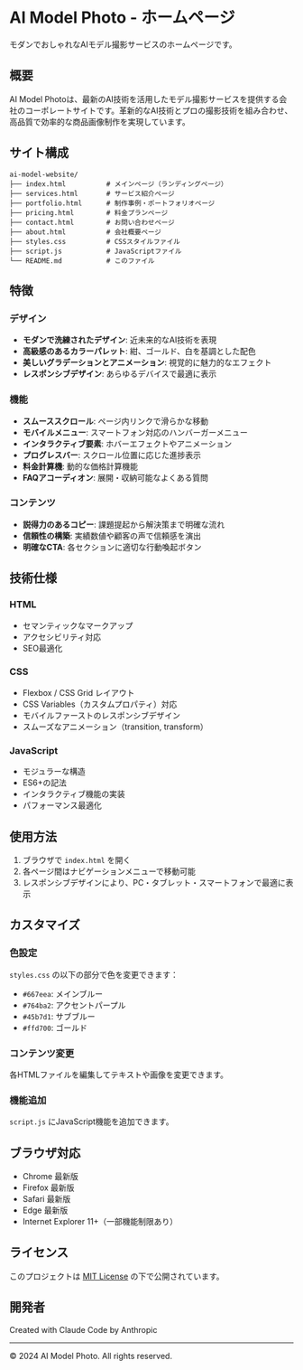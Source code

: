 # AI Model Photo - ホームページ

モダンでおしゃれなAIモデル撮影サービスのホームページです。

## 概要

AI Model Photoは、最新のAI技術を活用したモデル撮影サービスを提供する会社のコーポレートサイトです。革新的なAI技術とプロの撮影技術を組み合わせ、高品質で効率的な商品画像制作を実現しています。

## サイト構成

```
ai-model-website/
├── index.html          # メインページ（ランディングページ）
├── services.html       # サービス紹介ページ
├── portfolio.html      # 制作事例・ポートフォリオページ
├── pricing.html        # 料金プランページ
├── contact.html        # お問い合わせページ
├── about.html          # 会社概要ページ
├── styles.css          # CSSスタイルファイル
├── script.js           # JavaScriptファイル
└── README.md           # このファイル
```

## 特徴

### デザイン
- **モダンで洗練されたデザイン**: 近未来的なAI技術を表現
- **高級感のあるカラーパレット**: 紺、ゴールド、白を基調とした配色
- **美しいグラデーションとアニメーション**: 視覚的に魅力的なエフェクト
- **レスポンシブデザイン**: あらゆるデバイスで最適に表示

### 機能
- **スムーススクロール**: ページ内リンクで滑らかな移動
- **モバイルメニュー**: スマートフォン対応のハンバーガーメニュー
- **インタラクティブ要素**: ホバーエフェクトやアニメーション
- **プログレスバー**: スクロール位置に応じた進捗表示
- **料金計算機**: 動的な価格計算機能
- **FAQアコーディオン**: 展開・収納可能なよくある質問

### コンテンツ
- **説得力のあるコピー**: 課題提起から解決策まで明確な流れ
- **信頼性の構築**: 実績数値や顧客の声で信頼感を演出
- **明確なCTA**: 各セクションに適切な行動喚起ボタン

## 技術仕様

### HTML
- セマンティックなマークアップ
- アクセシビリティ対応
- SEO最適化

### CSS
- Flexbox / CSS Grid レイアウト
- CSS Variables（カスタムプロパティ）対応
- モバイルファーストのレスポンシブデザイン
- スムーズなアニメーション（transition, transform）

### JavaScript
- モジュラーな構造
- ES6+の記法
- インタラクティブ機能の実装
- パフォーマンス最適化

## 使用方法

1. ブラウザで `index.html` を開く
2. 各ページ間はナビゲーションメニューで移動可能
3. レスポンシブデザインにより、PC・タブレット・スマートフォンで最適に表示

## カスタマイズ

### 色設定
`styles.css` の以下の部分で色を変更できます：
- `#667eea`: メインブルー
- `#764ba2`: アクセントパープル
- `#45b7d1`: サブブルー
- `#ffd700`: ゴールド

### コンテンツ変更
各HTMLファイルを編集してテキストや画像を変更できます。

### 機能追加
`script.js` にJavaScript機能を追加できます。

## ブラウザ対応

- Chrome 最新版
- Firefox 最新版
- Safari 最新版
- Edge 最新版
- Internet Explorer 11+（一部機能制限あり）

## ライセンス

このプロジェクトは [MIT License](https://opensource.org/licenses/MIT) の下で公開されています。

## 開発者

Created with Claude Code by Anthropic

---

© 2024 AI Model Photo. All rights reserved.